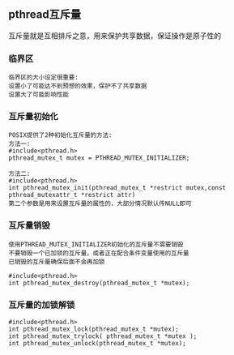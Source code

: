 ## pthread互斥量
互斥量就是互相排斥之意，用来保护共享数据，保证操作是原子性的

### 临界区
```
临界区的大小设定很重要:
设置小了可能达不到预想的效果，保护不了共享数据
设置大了可能影响性能
```

### 互斥量初始化
```
POSIX提供了2种初始化互斥量的方法:
方法一:
#include<pthread.h>
pthread_mutex_t mutex = PTHREAD_MUTEX_INITIALIZER;

方法二:
#include<pthread.h>
int pthread_mutex_init(pthread_mutex_t *restrict mutex,const pthread_mutexattr_t *restrict attr)
第二个参数是用来设置互斥量的属性的，大部分情况默认传NULL即可
```

### 互斥量销毁
```
使用PTHREAD_MUTEX_INITIALIZER初始化的互斥量不需要销毁
不要销毁一个已加锁的互斥量，或者正在配合条件变量使用的互斥量
已销毁的互斥量确保后面不会再加锁

#include<pthread.h>
int pthread_mutex_destroy(pthread_mutex_t *mutex); 
```

### 互斥量的加锁解锁
```
#include<pthread.h>
int pthread_mutex_lock(pthread_mutex_t *mutex);
int pthread_mutex_trylock( pthread_mutex_t *mutex );
int pthread_mutex_unlock(pthread_mutex_t *mutex);
```